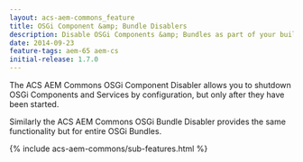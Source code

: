 ```yaml
---
layout: acs-aem-commons_feature
title: OSGi Component &amp; Bundle Disablers
description: Disable OSGi Components &amp; Bundles as part of your build
date: 2014-09-23
feature-tags: aem-65 aem-cs
initial-release: 1.7.0
---
```


The ACS AEM Commons OSGi Component Disabler allows you to shutdown OSGi Components and Services by configuration, but only after they have been started. 

Similarly the ACS AEM Commons OSGi Bundle Disabler provides the same functionality but for entire OSGi Bundles.

{% include acs-aem-commons/sub-features.html %}

